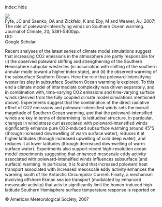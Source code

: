 index: hide

<div class="Citation">
    <div class="Citation-thumb CitationThumb-linked"  data-href="https://doi.org/10.1175/2007jcli1764.1">
      <img src="https://static.claimspace.cloud/climate-study-static/refs/thumbs/12/Fyfe_et_al_2007-thumb.png" />
    </div>

  <div class="Citation-body">
    <div class="Citation-text">Fyfe, JC and Saenko, OA and Zickfeld, K and Eby, M and Weaver, AJ, 2007: The role of poleward-intensifying winds on Southern Ocean warming. <span class="Article-journal">Journal of Climate, </span><span class="Article-volume">20, </span>5391-5400pp.</div>
    <div class="Citation-links">
      <div class="CitationLink" data-href="https://doi.org/10.1175/2007jcli1764.1">
        <div class="CitationLink-icon CitationLink-Doi"></div>
        <div class="CitationLink-text">DOI</div>
      </div>
      <div class="CitationLink" data-href="https://scholar.google.com/scholar?q=10.1175/2007jcli1764.1">
        <div class="CitationLink-icon CitationLink-Scholar"></div>
        <div class="CitationLink-text">Google Scholar</div>
      </div>
    </div>
  </div>
</div>

Recent analyses of the latest series of climate model simulations suggest that increasing CO2 emissions in the atmosphere are partly responsible for (i) the observed poleward shifting and strengthening of the Southern Hemisphere subpolar westerlies (in association with shifting of the southern annular mode toward a higher index state), and (ii) the observed warming of the subsurface Southern Ocean. Here the role that poleward-intensifying westerlies play in subsurface Southern Ocean warming is explored. To this end a climate model of intermediate complexity was driven separately, and in combination with, time-varying CO2 emissions and time-varying surface winds (derived from the fully coupled climate model simulations mentioned above). Experiments suggest that the combination of the direct radiative effect of CO2 emissions and poleward-intensified winds sets the overall magnitude of Southern Ocean warming, and that the poleward-intensified winds are key in terms of determining its latitudinal structure. In particular, changes in wind stress curl associated with poleward-intensified winds significantly enhance pure CO2-induced subsurface warming around 45°S (through increased downwelling of warm surface water), reduces it at higher latitudes (through increased upwelling of cold deep water), and reduces it at lower latitudes (through decreased downwelling of warm surface water). Experiments also support recent high-resolution ocean model experiments suggesting that enhanced mesoscale eddy activity associated with poleward-intensified winds influences subsurface (and surface) warming. In particular, it is found that increased poleward heat transport associated with increased mesoscale eddy activity enhances the warming south of the Antarctic Circumpolar Current. Finally, a mechanism involving offshore Ekman sea ice transport (modulated by enhanced mesoscale activity) that acts to significantly limit the human-induced high-latitude Southern Hemisphere surface temperature response is reported on.

<div class="Citation-copy">
&copy; American Meteorological Society, 2007
</div>